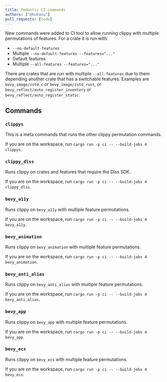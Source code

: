 ```yaml
---
title: Pedantic CI commands
authors: ["@hukasu"]
pull_requests: [todo]
---
```


New commands were added to CI tool to allow running clippy with multiple permutations of
features. For a crate it is run with:
* `--no-default-features`
* Multiple `--no-default-features --features="..."`
* Default features
* Multiple `--all-features --features="..."`

There are crates that are run with multiple `--all-features` due to them depending
another crate that has a switchable features. Examples are `bevy_image/zstd_c` or
`bevy_image/zstd_rust`, or `bevy_reflect/auto_register_inventory` or `bevy_reflect/auto_register_static`.

## Commands
### `clippys`

This is a meta commands that runs the other clippy permutation commands.

If you are on the workspace, run `cargo run -p ci -- --build-jobs 4 clippys`.

### `clippy_dlss`

Runs clippy on crates and features that require the Dlss SDK.

If you are on the workspace, run `cargo run -p ci -- --build-jobs 4 clippy_dlss`.

### `bevy_a11y`

Runs clippy on `bevy_a11y` with multiple feature permutations.

If you are on the workspace, run `cargo run -p ci -- --build-jobs 4 bevy_a11y`.

### `bevy_animation`

Runs clippy on `bevy_animation` with multiple feature permutations.

If you are on the workspace, run `cargo run -p ci -- --build-jobs 4 bevy_animation`.

### `bevy_anti_alias`

Runs clippy on `bevy_anti_alias` with multiple feature permutations.

If you are on the workspace, run `cargo run -p ci -- --build-jobs 4 bevy_anti_alias`.

### `bevy_app`

Runs clippy on `bevy_app` with multiple feature permutations.

If you are on the workspace, run `cargo run -p ci -- --build-jobs 4 bevy_app`.

### `bevy_ecs`

Runs clippy on `bevy_ecs` with multiple feature permutations.

If you are on the workspace, run `cargo run -p ci -- --build-jobs 4 bevy_ecs`.